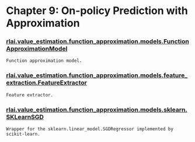 # Chapter 9:  On-policy Prediction with Approximation
### [rlai.value_estimation.function_approximation.models.FunctionApproximationModel](https://github.com/MatthewGerber/rlai/tree/master/src/rlai/value_estimation/function_approximation/models.py#L14)
```
Function approximation model.
```
### [rlai.value_estimation.function_approximation.models.feature_extraction.FeatureExtractor](https://github.com/MatthewGerber/rlai/tree/master/src/rlai/value_estimation/function_approximation/models/feature_extraction.py#L19)
```
Feature extractor.
```
### [rlai.value_estimation.function_approximation.models.sklearn.SKLearnSGD](https://github.com/MatthewGerber/rlai/tree/master/src/rlai/value_estimation/function_approximation/models/sklearn.py#L19)
```
Wrapper for the sklearn.linear_model.SGDRegressor implemented by scikit-learn.
```
